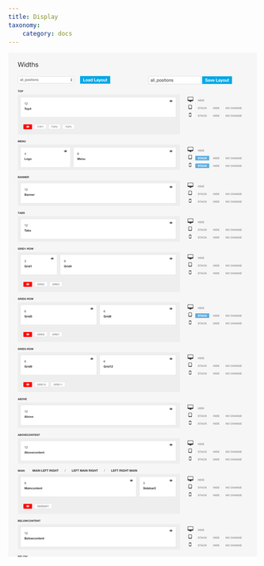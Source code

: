 ```yaml
---
title: Display
taxonomy:
    category: docs
---
```



![Buildr Module Positions](/images/positions/positions.png)
 